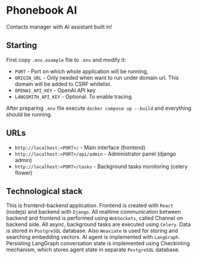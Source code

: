 # Phonebook AI
Contacts manager with AI assistant built in!

## Starting
First copy `.env.example` file to `.env` and modify it:
- `PORT` - Port on which whole application will be running,
- `ORIGIN_URL` - Only needed when want to run under domain url. This domain will be added to CSRF whitelist.
- `OPENAI_API_KEY` - OpenAI API key
- `LANGSMITH_API_KEY` - Optional. To enable tracing.

After preparing `.env` file execute `docker compose up --build` and everything should be running.

## URLs
- `http://localhost:<PORT>/` - Main interface (frontend)
- `http://localhost:<PORT>/api/admin` - Administrator panel (django admin)
- `http://localhost:<PORT>/tasks` - Background tasks monitoring (celery flower)

## Technological stack
This is frontend-backend application. Frontend is created with `React` (nodejs) and backend with `Django`. All realtime communication between backend and frontend is performed using `WebSockets`, called Channel on backend side. All async, background tasks are executed using `Celery`. Data is stored in `PostgreSQL` database. Also `Weaviate` is used for storing and searching embedding vectors. AI agent is implemented with `LangGraph`. Persisting LangGraph conversation state is implemented using Checkinting mechanism, which stores agent state in separate `PostgreSQL` database.
